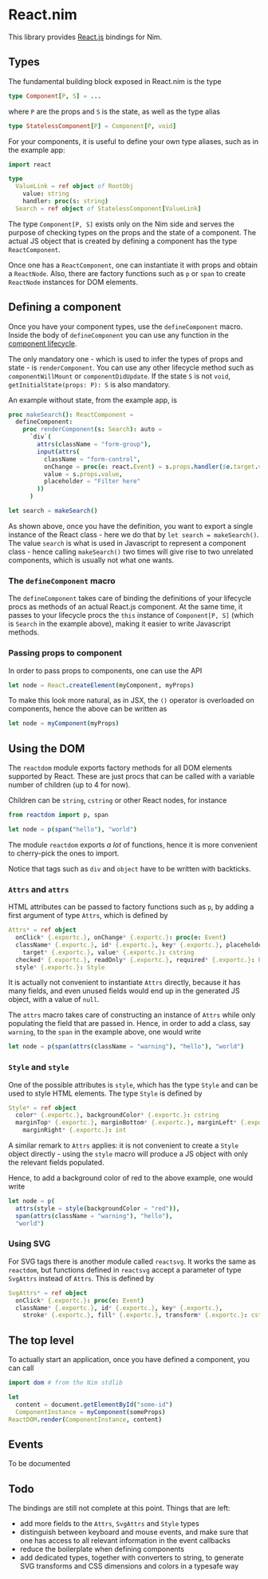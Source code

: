 # React.nim

This library provides [React.js](https://facebook.github.io/react/) bindings for
Nim.

## Types

The fundamental building block exposed in React.nim is the type

```nim
type Component[P, S] = ...
```

where `P` are the props and `S` is the state, as well as the type alias

```nim
type StatelessComponent[P] = Component[P, void]
```

For your components, it is useful to define your own type aliases, such as in
the example app:

```nim
import react

type
  ValueLink = ref object of RootObj
    value: string
    handler: proc(s: string)
  Search = ref object of StatelessComponent[ValueLink]
```

The type `Component[P, S]` exists only on the Nim side and serves the purpose
of checking types on the props and the state of a component. The actual JS
object that is created by defining a component has the type `ReactComponent`.

Once one has a `ReactComponent`, one can instantiate it with props and
obtain a `ReactNode`. Also, there are factory functions such as `p` or `span`
to create `ReactNode` instances for DOM elements.

## Defining a component

Once you have your component types, use the `defineComponent` macro. Inside
the body of `defineComponent` you can use any function in the
[component lifecycle](https://facebook.github.io/react/docs/component-specs.html).

The only mandatory one - which is used to infer the types of props and state -
is `renderComponent`. You can use any other lifecycle method such as
`componentWillMount` or `componentDidUpdate`. If the state `S` is not `void`,
`getInitialState(props: P): S` is also mandatory.

An example without state, from the example app, is

```nim
proc makeSearch(): ReactComponent =
  defineComponent:
    proc renderComponent(s: Search): auto =
      `div`(
        attrs(className = "form-group"),
        input(attrs(
          className = "form-control",
          onChange = proc(e: react.Event) = s.props.handler($e.target.value),
          value = s.props.value,
          placeholder = "Filter here"
        ))
      )

let search = makeSearch()
```

As shown above, once you have the definition, you want to export a single
instance of the React class - here we do that by `let search = makeSearch()`.
The value `search` is what is used in Javascript to represent a component
class - hence calling `makeSearch()` two times will give rise to two
unrelated components, which is usually not what one wants.

### The `defineComponent` macro

The `defineComponent` takes care of binding the definitions of your lifecycle
procs as methods of an actual React.js component. At the same time, it passes
to your lifecycle procs the `this` instance of `Component[P, S]` (which
is `Search` in the example above), making it easier to write Javascript
methods.

### Passing props to component

In order to pass props to components, one can use the API

```nim
let node = React.createElement(myComponent, myProps)
```

To make this look more natural, as in JSX, the `()` operator is overloaded
on components, hence the above can be written as

```nim
let node = myComponent(myProps)
```

## Using the DOM

The `reactdom` module exports factory methods for all DOM elements supported by
React. These are just procs that can be called with a variable number of
children (up to 4 for now).

Children can be `string`, `cstring` or other React nodes, for instance

```nim
from reactdom import p, span

let node = p(span("hello"), "world")
```

The module `reactdom` exports *a lot* of functions, hence it is more convenient
to cherry-pick the ones to import.

Notice that tags such as ``div`` and ``object`` have to be written with
backticks.

### `Attrs` and `attrs`

HTML attributes can be passed to factory functions such as `p`, by adding
a first argument of type `Attrs`, which is defined by

```nim
Attrs* = ref object
  onClick* {.exportc.}, onChange* {.exportc.}: proc(e: Event)
  className* {.exportc.}, id* {.exportc.}, key* {.exportc.}, placeholder* {.exportc.},
    target* {.exportc.}, value* {.exportc.}: cstring
  checked* {.exportc.}, readOnly* {.exportc.}, required* {.exportc.}: bool
  style* {.exportc.}: Style
```

It is actually not convenient to instantiate `Attrs` directly, because it has
many fields, and even unused fields would end up in the generated JS object,
with a value of `null`.

The `attrs` macro takes care of constructing an instance of `Attrs` while
only populating the field that are passed in. Hence, in order to add a class,
say `warning`, to the `span` in the example above, one would write

```nim
let node = p(span(attrs(className = "warning"), "hello"), "world")
```

### `Style` and `style`

One of the possible attributes is `style`, which has the type `Style` and can
be used to style HTML elements. The type `Style` is defined by

```nim
Style* = ref object
  color* {.exportc.}, backgroundColor* {.exportc.}: cstring
  marginTop* {.exportc.}, marginBottom* {.exportc.}, marginLeft* {.exportc.},
    marginRight* {.exportc.}: int
```

A similar remark to `Attrs` applies: it is not convenient to create a `Style`
object directly - using the `style` macro will produce a JS object with only
the relevant fields populated.

Hence, to add a background color of red to the above example, one would write

```nim
let node = p(
  attrs(style = style(backgroundColor = "red")),
  span(attrs(className = "warning"), "hello"),
  "world")
```

### Using SVG

For SVG tags there is another module called `reactsvg`. It works the same as
`reactdom`, but functions defined in `reactsvg` accept a parameter of type
`SvgAttrs` instead of `Attrs`. This is defined by

```nim
SvgAttrs* = ref object
  onClick* {.exportc.}: proc(e: Event)
  className* {.exportc.}, id* {.exportc.}, key* {.exportc.},
    stroke* {.exportc.}, fill* {.exportc.}, transform* {.exportc.}: cstring
```

## The top level

To actually start an application, once you have defined a component, you can
call

```nim
import dom # from the Nim stdlib

let
  content = document.getElementById("some-id")
  ComponentInstance = myComponent(someProps)
ReactDOM.render(ComponentInstance, content)
```

## Events

To be documented

## Todo

The bindings are still not complete at this point. Things that are left:

* add more fields to the `Attrs`, `SvgAttrs` and `Style` types
* distinguish between keyboard and mouse events, and make sure that one
  has access to all relevant information in the event callbacks
* reduce the boilerplate when defining components
* add dedicated types, together with converters to string, to generate SVG
  transforms and CSS dimensions and colors in a typesafe way